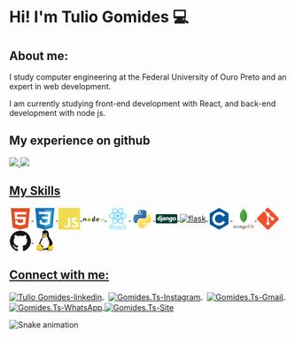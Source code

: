 # Hi! I'm Tulio Gomides  :computer:

## About me:
I study computer engineering at the Federal University of Ouro Preto and an expert in web development.

I am currently studying front-end development with React, and back-end development with node js.

## My experience on github
<div>
<a href="https://github.com/GomidesTs">
  <img height="180em" src="https://github-readme-stats.vercel.app/api?username=gomidests&show_icons=true&theme=dracula&include_all_commits=true&count_private=true"/>
  <img height="180em" src="https://github-readme-stats.vercel.app/api/top-langs/?username=gomidests&layout=compact&langs_count=7&theme=dracula"/>
  
</div>

## My Skills
<div>
  <img align="center" alt="HTML5" height="40" width="40" src="https://raw.githubusercontent.com/devicons/devicon/master/icons/html5/html5-plain.svg">     
  <img align="center" alt="CSS3" height="40" width="40" src="https://raw.githubusercontent.com/devicons/devicon/master/icons/css3/css3-original.svg">     
  <img align="center" alt="js" height="40" width="40" src="https://raw.githubusercontent.com/devicons/devicon/master/icons/javascript/javascript-plain.svg">     
  <img align="center" alt="nodjs" height="40" width="40" src="https://raw.githubusercontent.com/devicons/devicon/master/icons/nodejs/nodejs-original-wordmark.svg">     
  <img align="center" alt="nodjs" height="40" width="40" src="https://raw.githubusercontent.com/devicons/devicon/master/icons/react/react-original-wordmark.svg">      
  <img align="center" alt="python" height="40" width="40" src="https://raw.githubusercontent.com/devicons/devicon/master/icons/python/python-original.svg">      
  <img align="center" alt="django" height="40" width="40" src="https://raw.githubusercontent.com/devicons/devicon/master/icons/django/django-original.svg">      
  <img align="center" alt="flask" height="40" width="40" src="https://www.probytes.net/wp-content/uploads/2018/10/flask-logo-png-transparent.png">      
  <img align="center" alt="c" height="40" width="40" src="https://raw.githubusercontent.com/devicons/devicon/master/icons/c/c-plain.svg">     
  <img align="center" alt="mongo" height="40" width="40" src="https://raw.githubusercontent.com/devicons/devicon/master/icons/mongodb/mongodb-original-wordmark.svg">     
  <img align="center" alt="git" height="40" width="40" src="https://raw.githubusercontent.com/devicons/devicon/master/icons/git/git-original.svg">     
  <img align="center" alt="github" height="40" width="40" src="https://raw.githubusercontent.com/devicons/devicon/master/icons/github/github-original.svg"> 
  <img align="center" alt="linux" height="40" width="40" src="https://raw.githubusercontent.com/devicons/devicon/master/icons/linux/linux-original.svg">
  </div>

## Connect with me:
<div>
  <a href="https://www.linkedin.com/in/gomidests-full-stack-developer/">
    <img align="center" alt="Tulio Gomides-linkedin" height="40" width="40" src="https://i.dlpng.com/static/png/369188_preview.png">
  </a>
&nbsp;
<a href="https://www.instagram.com/gomides.ts/">
<img align="center" alt="Gomides.Ts-Instagram" height="30" width="30" src="https://imagepng.org/wp-content/uploads/2017/08/instagram-icone-icon-1.png">
</a>
  &nbsp;
  <a href="mailto:gomidesprogrammer@gmail.com">
    <img align="center" alt="Gomides.Ts-Gmail" height="30" width="30" src="https://i.pinimg.com/originals/3c/66/f8/3c66f8917c99c4cbb2b1eb7d6ef542c4.png">
  </a>
  &nbsp;
  <a href="https://api.whatsapp.com/send?phone=5531997390128&text=Ola%20Tulio%20Gomides%2C%20entro%20em%20contato%20para%20oferecer%20uma%20proposta">
    <img align="center" alt="Gomides.Ts-WhatsApp" height="30" width="30" src="https://cdn.pixabay.com/photo/2015/08/03/13/58/soon-873316_960_720.png">
  </a>
  <a href="https://tuliogomides.com.br">
    <img align="center" alt="Gomides.Ts-Site" height="40" width="40" src="https://github.com/GomidesTs/TulioGomides/blob/main/assets/img/icons/iconPc.png">
  </a>
</div>
  
  ![Snake animation](https://github.com/GomidesTs/GomidesTs/blob/output/github-contribution-grid-snake.svg)
